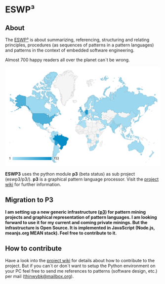 # ESWP³

## About

The [ESWP³](http://eswp3.org/) is about summarizing, referencing, structuring and relating principles, procedures (as sequences of patterns in a pattern languages) and patterns in the context of embedded software engineering.

Almost 700 happy readers all over the planet can´t be wrong.

![geographical user distribution](https://github.com/fkromer/eswp3/blob/master/geographical_user_distribution.png)

**ESWP3** uses the python module **p3** (beta status) as sub project (eswp3/p3/). **p3** is a graphical pattern language processor. Visit the [project wiki](https://github.com/fkromer/eswp3/wiki) for further information.

## Migration to P3

**I am setting up a new generic infrastructure ([p3](https://github.com/fkromer/p3)) for pattern mining projects and graphical representation of pattern languages. I am looking forward to use it for my current and coming private minings. But the infrastructure is Open Source. It is implemented in JavaScript (Node.js, meanjs.org MEAN stack). Feel free to contribute to it.**

## How to contribute

Have a look into the [project wiki](https://github.com/fkromer/eswp3/wiki) for details about how to contribute to the project.
But if you can´t or don´t want to setup the Python environment on your PC feel free to send me references to patterns (software design, etc.) per mail (thinwybk@mailbox.org).
